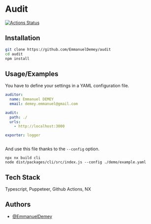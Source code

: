 
# Audit

[![Actions Status](https://github.com/EmmanuelDemey/audit/workflows/Build/badge.svg)](https://github.com/EmmanuelDemey/audit/actions)

## Installation


```bash
git clone https://github.com/EmmanuelDemey/audit
cd audit 
npm install
```

## Usage/Examples

You have to define your settings in a YAML configuration file. 

```yaml
auditor:
  name: Emmanuel DEMEY
  email: demey.emmanuel@gmail.com

audit:
  path: ./
  urls:
    - http://localhost:3000

exporter: logger



```

And use this file thanks to the `--config` option. 

```shell
npx nx build cli
node dist/packages/cli/src/index.js --config ./demo/example.yaml
```

## Tech Stack

Typescript, Puppeteer, Github Actions, NX


## Authors

- [@EmmanuelDemey](https://www.github.com/EmmanuelDemey)

  
